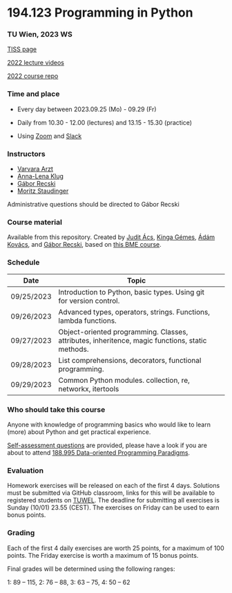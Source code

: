 # 194.123 Programming in Python
### TU Wien, 2023 WS

[TISS page](https://tiss.tuwien.ac.at/course/educationDetails.xhtml?courseNr=194123&semester=2023W&dswid=2081&dsrid=926)

[2022 lecture videos](https://www.youtube.com/playlist?list=PLrrW7I2LNLRYROQzeCKFhmDjd2vH7BJSi)

[2022 course repo](https://github.com/tuw-python/tuw-python-2022WS)

### Time and place

- Every day between 2023.09.25 (Mo) - 09.29 (Fr)

- Daily from 10.30 - 12.00 (lectures) and 13.15 - 15.30 (practice)

- Using [Zoom](https://tuwien.zoom.us/j/94257349304?pwd=dVE4WmJMSlVoTEtRbDJvOWExU2wxQT09) and [Slack](https://join.slack.com/t/tuw-python/shared_invite/zt-23ta43ntd-czwMmrdSUT2d1EgQ~x4LyA)

### Instructors

- [Varvara Arzt](https://tiss.tuwien.ac.at/person/314093)
- [Anna-Lena Klug](https://tiss.tuwien.ac.at/person/383861)
- [Gábor Recski](https://tiss.tuwien.ac.at/person/336863)
- [Moritz Staudinger](https://tiss.tuwien.ac.at/person/310016)

Administrative questions should be directed to Gábor Recski


### Course material
Available from this repository. Created by [Judit Ács](https://hlt.bme.hu/en/judit), [Kinga Gémes](https://www.linkedin.com/in/kinga-andrea-g%C3%A9mes-a22855102/?originalSubdomain=hu), [Ádám Kovács](https://www.linkedin.com/in/adaamko/?originalSubdomain=hu), and [Gábor Recski](https://tiss.tuwien.ac.at/person/336863.html), based on [this BME course](https://github.com/bmeaut/python_nlp_2021_spring).

### Schedule

Date|Topic| |
----|-----|--|
09/25/2023 | Introduction to Python, basic types. Using git for version control. | |
09/26/2023 | Advanced types, operators, strings. Functions, lambda functions. | |
09/27/2023 | Object-oriented programming. Classes, attributes, inheritence, magic functions, static methods. | |
09/28/2023 | List comprehensions, decorators, functional programming. | |
09/29/2023 | Common Python modules. collection, re, networkx, itertools | |

### Who should take this course

Anyone with knowledge of programming basics who would like to learn (more) about
Python and get practical experience.

[Self-assessment questions](self_assessment.ipynb) are provided, please have a look
if you are about to attend [188.995 Data-oriented Programming Paradigms](https://tiss.tuwien.ac.at/course/educationDetails.xhtml?courseNr=188995&semester=2023W&dswid=2081&dsrid=804).
 

### Evaluation

Homework exercises will be released on each of the first 4 days. Solutions must be
submitted via GitHub classroom, links for this will be available to registered students
on [TUWEL](https://tuwel.tuwien.ac.at/course/view.php?idnumber=194123-2023W). The
deadline for submitting all exercises is Sunday (10/01) 23.55 (CEST).
The exercises on Friday can be used to earn bonus points.

### Grading

Each of the first 4 daily exercises are worth 25 points, for a maximum of 100 points.
The Friday exercise is worth a maximum of 15 bonus points.

Final grades will be determined using the following ranges:

1: 89 – 115, 2: 76 – 88, 3: 63 – 75, 4: 50 – 62
